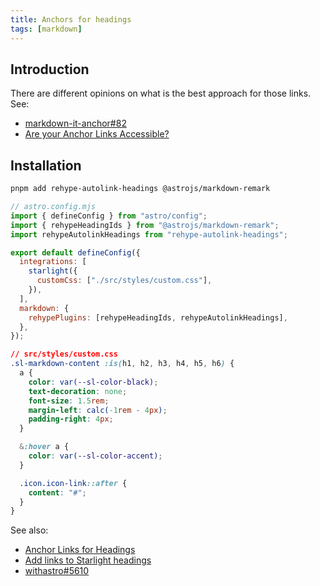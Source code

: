 ```yaml
---
title: Anchors for headings
tags: [markdown]
---
```


## Introduction

There are different opinions on what is the best approach for those links. See:

- [markdown-it-anchor#82](https://github.com/valeriangalliat/markdown-it-anchor/issues/82#issuecomment-788268457)
- [Are your Anchor Links Accessible?](https://amberwilson.co.uk/blog/are-your-anchor-links-accessible/)

## Installation

```bash title="Instal dependencies…"
pnpm add rehype-autolink-headings @astrojs/markdown-remark
```

```js
// astro.config.mjs
import { defineConfig } from "astro/config";
import { rehypeHeadingIds } from "@astrojs/markdown-remark";
import rehypeAutolinkHeadings from "rehype-autolink-headings";

export default defineConfig({
  integrations: [
    starlight({
      customCss: ["./src/styles/custom.css"],
    }),
  ],
  markdown: {
    rehypePlugins: [rehypeHeadingIds, rehypeAutolinkHeadings],
  },
});
```

```css
// src/styles/custom.css
.sl-markdown-content :is(h1, h2, h3, h4, h5, h6) {
  a {
    color: var(--sl-color-black);
    text-decoration: none;
    font-size: 1.5rem;
    margin-left: calc(-1rem - 4px);
    padding-right: 4px;
  }

  &:hover a {
    color: var(--sl-color-accent);
  }

  .icon.icon-link::after {
    content: "#";
  }
}
```

See also:

- [Anchor Links for Headings](https://github.com/withastro/starlight/discussions/1239)
- [Add links to Starlight headings](https://hideoo.dev/notes/starlight-heading-links)
- [withastro#5610](https://github.com/withastro/docs/pull/5610/files)
